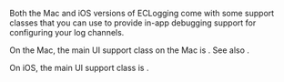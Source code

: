 Both the Mac and iOS versions of ECLogging come with some support classes that you can use to provide in-app debugging support for configuring your log channels.

On the Mac, the main UI support class on the Mac is <ECLoggingMenu>. See also <ECDebugMenu>.

On iOS, the main UI support class is <ECDebugViewController>.